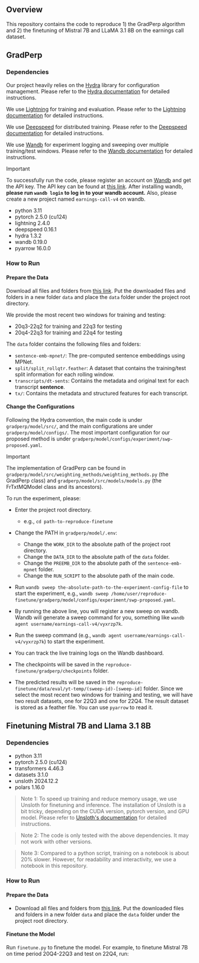 ## Overview
This repository contains the code to reproduce 1) the GradPerp algorithm and 2) the finetuning of Mistral 7B and LLaMA 3.1 8B on the earnings call dataset.

## GradPerp

### Dependencies
Our project heavily relies on the [Hydra](https://hydra.cc/) library for configuration management. Please refer to the [Hydra documentation](https://hydra.cc/docs/intro/) for detailed instructions.

We use [Lightning](https://lightning.ai/) for training and evaluation. Please refer to the [Lightning documentation](https://lightning.ai/docs/pytorch/latest/) for detailed instructions.

We use [Deepspeed](https://www.deepspeed.ai/) for distributed training. Please refer to the [Deepspeed documentation](https://www.deepspeed.ai/docs/index.html) for detailed instructions.

We use [Wandb](https://wandb.ai/) for experiment logging and sweeping over multiple training/test windows. Please refer to the [Wandb documentation](https://docs.wandb.ai/index) for detailed instructions.

> [!IMPORTANT] 
> To successfully run the code, please register an account on [Wandb](https://wandb.ai/) and get the API key. The API key can be found at [this link](https://wandb.ai/authorize). After installing wandb, **please run `wandb login` to log in to your wandb account.** Also, please create a new project named `earnings-call-v4` on wandb.

- python 3.11
- pytorch 2.5.0 (cu124)
- lightning 2.4.0
- deepspeed 0.16.1
- hydra 1.3.2
- wandb 0.19.0
- pyarrow 16.0.0

### How to Run

#### Prepare the Data
Download all files and folders from [this link](https://1drv.ms/f/s!AqUu9ylMgqcDg4LCHRr6-KiTv4GoCOc?e=xsoL1f). Put the downloaded files and folders in a new folder `data` and place the `data` folder under the project root directory.

We provide the most recent two windows for training and testing:
- 20q3-22q2 for training and 22q3 for testing
- 20q4-22q3 for training and 22q4 for testing

The `data` folder contains the following files and folders:
- `sentence-emb-mpnet/`: The pre-computed sentence embeddings using MPNet.
- `split/split_rollqtr.feather`: A dataset that contains the training/test split information for each rolling window.
- `transcripts/dt-sents`: Contains the metadata and original text for each transcript **sentence**.
- `tx/`: Contains the metadata and structured features for each transcript.


#### Change the Configurations
Following the Hydra convention, the main code is under `gradperp/model/src/`, and the main configurations are under `gradperp/model/configs/`. The most important configuration for our proposed method is under `gradperp/model/configs/experiment/swp-proposed.yaml`.

> [!IMPORTANT] 
> The implementation of GradPerp can be found in `gradperp/model/src/weighting_methods/weighting_methods.py` (the GradPerp class) and `gradperp/model/src/models/models.py` (the FrTxtMQModel class and its ancestors).

To run the experiment, please:
- Enter the project root directory.
  - e.g., `cd path-to-reproduce-finetune`

- Change the PATH in `gradperp/model/.env`:
    - Change the `WORK_DIR` to the absolute path of the project root directory.
    - Change the `DATA_DIR` to the absolute path of the `data` folder.
    - Change the `PREEMB_DIR` to the absolute path of the `sentence-emb-mpnet` folder.
    - Change the `RUN_SCRIPT` to the absolute path of the main code.

- Run `wandb sweep the-absolute-path-to-the-experiment-config-file` to start the experiment, e.g., `wandb sweep /home/user/reproduce-finetune/gradperp/model/configs/experiment/swp-proposed.yaml`.

- By running the above line, you will register a new sweep on wandb. Wandb will generate a sweep command for you, something like `wandb agent username/earnings-call-v4/vyxrzp7k`.

- Run the sweep command (e.g., `wandb agent username/earnings-call-v4/vyxrzp7k`) to start the experiment.

- You can track the live training logs on the Wandb dashboard.

- The checkpoints will be saved in the `reproduce-finetune/gradperp/checkpoints` folder.

- The predicted results will be saved in the `reproduce-finetune/data/eval/yt-temp/(sweep-id)-[sweep-id]` folder. Since we select the most recent two windows for training and testing, we will have two result datasets, one for 22Q3 and one for 22Q4. The result dataset is stored as a feather file. You can use `pyarrow` to read it.


## Finetuning Mistral 7B and Llama 3.1 8B

### Dependencies
- python 3.11
- pytorch 2.5.0 (cu124)
- transformers 4.46.3
- datasets 3.1.0
- unsloth 2024.12.2
- polars 1.16.0

> Note 1: To speed up training and reduce memory usage, we use Unsloth for finetuning and inference. The installation of Unsloth is a bit tricky, depending on the CUDA version, pytorch version, and GPU model. Please refer to [Unsloth's documentation](https://github.com/unslothai/unsloth) for detailed instructions.

> Note 2: The code is only tested with the above dependencies. It may not work with other versions.

> Note 3: Compared to a python script, training on a notebook is about 20% slower. However, for readability and interactivity, we use a notebook in this repository.

### How to Run
#### Prepare the Data
- Download all files and folders from [this link](https://1drv.ms/f/s!AqUu9ylMgqcDg4LCHRr6-KiTv4GoCOc?e=xsoL1f). Put the downloaded files and folders in a new folder `data` and place the `data` folder under the project root directory.

#### Finetune the Model
Run `finetune.py` to finetune the model. For example, to finetune Mistral 7B on time period 20Q4-22Q3 and test on 22Q4, run:

